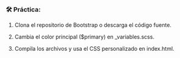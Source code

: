 
### **🛠️ Práctica:**

1.  Clona el repositorio de Bootstrap o descarga el código fuente.
    
2.  Cambia el color principal ($primary) en _variables.scss.
    
3.  Compila los archivos y usa el CSS personalizado en index.html.